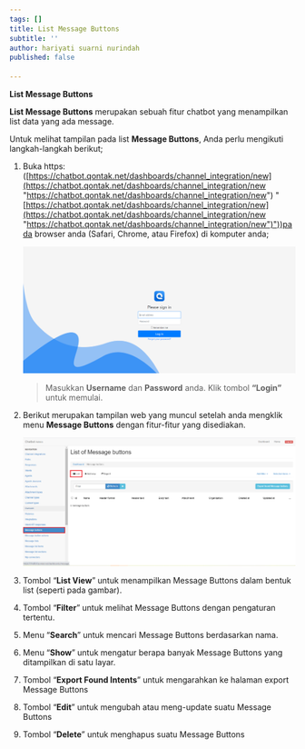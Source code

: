 ```yaml
---
tags: []
title: List Message Buttons
subtitle: ''
author: hariyati suarni nurindah
published: false

---
```

**List Message Buttons**

**List Message Buttons** merupakan sebuah fitur chatbot yang menampilkan list data yang ada message.

Untuk melihat tampilan pada list **Message Buttons**, Anda perlu mengikuti langkah-langkah berikut;

1. Buka https: ([https://chatbot.qontak.net/dashboards/channel_integration/new](https://chatbot.qontak.net/dashboards/channel_integration/new "https://chatbot.qontak.net/dashboards/channel_integration/new") "[https://chatbot.qontak.net/dashboards/channel_integration/new](https://chatbot.qontak.net/dashboards/channel_integration/new "https://chatbot.qontak.net/dashboards/channel_integration/new")"))pada browser anda (Safari, Chrome, atau Firefox) di komputer anda;

   ![](/uploads/channell.PNG)

   > Masukkan **Username** dan **Password** anda. Klik tombol **“Login”** untuk memulai.
2. Berikut merupakan tampilan web yang muncul setelah anda mengklik menu **Message Buttons** dengan fitur-fitur yang disediakan.

   ![](/uploads/messagebuttons1.PNG)
3. Tombol “**List View**” untuk menampilkan Message Buttons dalam bentuk list (seperti pada gambar).
4. Tombol “**Filter**” untuk melihat Message Buttons dengan pengaturan tertentu.
5. Menu “**Search**” untuk mencari Message Buttons berdasarkan nama.
6. Menu “**Show**” untuk mengatur berapa banyak Message Buttons yang ditampilkan di satu layar.
7. Tombol “**Export Found Intents**” untuk mengarahkan ke halaman export Message Buttons
8. Tombol “**Edit**” untuk mengubah atau meng-update suatu Message Buttons 
9. Tombol “**Delete**” untuk menghapus suatu Message Buttons